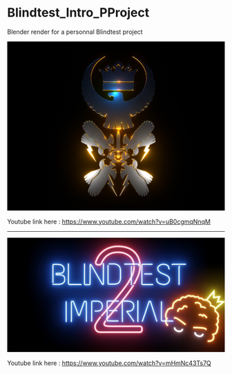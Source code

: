 # Blindtest_Intro_PProject
Blender render for a personnal Blindtest project

![alt text](https://github.com/NicolArrayList/Blindtest_Intro_PProject/blob/main/render/Mini-BLI-1.png)

Youtube link here : https://www.youtube.com/watch?v=uB0cgmqNnqM

------------------------------------------------------------------------------------------------------

![alt text](https://github.com/NicolArrayList/Blindtest_Intro_PProject/blob/main/render/Mini-BLI-2.png)

Youtube link here : https://www.youtube.com/watch?v=mHmNc43Ts7Q
